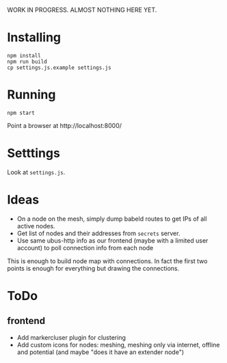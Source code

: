
WORK IN PROGRESS. ALMOST NOTHING HERE YET.

# Installing

```
npm install
npm run build
cp settings.js.example settings.js
```

# Running

```
npm start
```

Point a browser at http://localhost:8000/

# Setttings

Look at `settings.js`.

# Ideas

* On a node on the mesh, simply dump babeld routes to get IPs of all active nodes.
* Get list of nodes and their addresses from `secrets` server.
* Use same ubus-http info as our frontend (maybe with a limited user account) to poll connection info from each node

This is enough to build node map with connections. In fact the first two points is enough for everything but drawing the connections.

# ToDo

## frontend

* Add markercluser plugin for clustering
* Add custom icons for nodes: meshing, meshing only via internet, offline and potential (and maybe "does it have an extender node")



